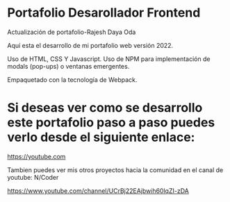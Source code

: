 # Portafolio Desarollador Frontend 
Actualización de portafolio-Rajesh Daya Oda

Aquí esta el desarrollo de mi portafolio web versión 2022.

Uso de HTML, CSS Y Javascript. Uso de NPM para implementación de modals (pop-ups) o ventanas emergentes.

Empaquetado con la tecnología de Webpack.

# Si deseas ver como se desarrollo este portafolio paso a paso puedes verlo desde el siguiente enlace:

https://youtube.com

Tambien puedes ver mis otros proyectos hacia la comunidad en el canal de youtube: N/Coder

https://www.youtube.com/channel/UCrBj22EAjbwih60lqZI-zDA




